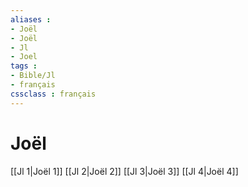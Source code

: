 ```yaml
---
aliases : 
- Joël
- Joël
- Jl
- Joel
tags : 
- Bible/Jl
- français
cssclass : français
---
```


# Joël

[[Jl 1|Joël 1]]
[[Jl 2|Joël 2]]
[[Jl 3|Joël 3]]
[[Jl 4|Joël 4]]
